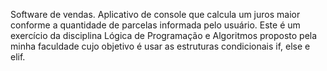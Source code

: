 Software de vendas.
Aplicativo de console que calcula um juros maior conforme a quantidade de parcelas informada pelo usuário.
Este é um exercício da disciplina Lógica de Programação e Algoritmos proposto pela minha faculdade cujo objetivo é usar as estruturas condicionais if, else e elif.
